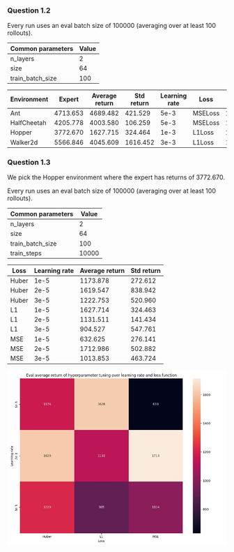 ### Question 1.2
Every run uses an eval batch size of 100000 (averaging over at least 100 rollouts).

|Common parameters|Value|
|-----------------|-----|
|n_layers         |2    |
|size             |64   |
|train_batch_size |100  |

|Environment|Expert  |Average return|Std return|Learning rate|Loss   |Train steps|
|-----------|--------|--------------|----------|-------------|-------|-----------|
|Ant        |4713.653|4689.482      |421.529   |5e-3         |MSELoss|1000       |
|HalfCheetah|4205.778|4003.580      |106.259   |5e-3         |MSELoss|1000       |
|Hopper     |3772.670|1627.715      |324.464   |1e-3         |L1Loss |10000      |
|Walker2d   |5566.846|4045.609      |1616.452  |3e-3         |L1Loss |10000      |


### Question 1.3
We pick the Hopper environment where the expert has returns of 3772.670.

Every run uses an eval batch size of 100000 (averaging over at least 100 rollouts).

|Common parameters|Value|
|-----------------|-----|
|n_layers         |2    |
|size             |64   |
|train_batch_size |100  |
|train_steps      |10000|

|Loss |Learning rate|Average return|Std return|
|-----|-------------|--------------|----------|
|Huber|1e-5         |1173.878      |272.612   |
|Huber|2e-5         |1619.547      |838.942   |
|Huber|3e-5         |1222.753      |520.960   |
|L1   |1e-5         |1627.714      |324.463   |
|L1   |2e-5         |1131.511      |141.434   |
|L1   |3e-5         |904.527       |547.761   |
|MSE  |1e-5         |632.625       |276.141   |
|MSE  |2e-5         |1712.986      |502.882   |
|MSE  |3e-5         |1013.853      |463.724   |


![](report_resources/q1_3.jpg)
